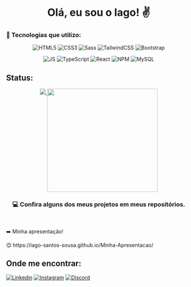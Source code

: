 <h1 align="center">Olá, eu sou o Iago! ✌️</h1>
</hr>

<h3 align="">🏴 Tecnologias que utilizo:</h3>
</hr>

<div align="center">
<div style="display: inline_block;">
  
  ![HTML5](https://img.shields.io/badge/HTML5-E34F26?style=for-the-badge&logo=html5&logoColor=white)
  ![CSS3](https://img.shields.io/badge/CSS3-1572B6?style=for-the-badge&logo=css3&logoColor=white)
  ![Sass](https://img.shields.io/badge/Sass-CC6699?style=for-the-badge&logo=sass&logoColor=white)
  ![TailwindCSS](https://img.shields.io/badge/tailwindcss-%2338B2AC.svg?style=for-the-badge&logo=tailwind-css&logoColor=white)
  ![Bootstrap](https://img.shields.io/badge/Bootstrap-563D7C?style=for-the-badge&logo=bootstrap&logoColor=white)


  ![JS](https://img.shields.io/badge/JavaScript-F7DF1E?style=for-the-badge&logo=javascript&logoColor=black)
  ![TypeScript](https://img.shields.io/badge/typescript-%23007ACC.svg?style=for-the-badge&logo=typescript&logoColor=white)
  ![React](https://img.shields.io/badge/React-20232A?style=for-the-badge&logo=react&logoColor=61DAFB)
  ![NPM](https://img.shields.io/badge/NPM-%23CB3837.svg?style=for-the-badge&logo=npm&logoColor=white)
  ![MySQL](https://img.shields.io/badge/MySQL-005C84?style=for-the-badge&logo=mysql&logoColor=white)
</div>
</div>

## Status:
</hr>
<div align="center">
<a href="https://github.com/Gurupreet">
  <img align="" src="https://github-readme-stats.vercel.app/api/top-langs/?username=Iago-Santos-Sousa&theme=dracula&hide_langs_below=1" />
</a>
<img align="top" width="300" height="280" src="https://i2.wp.com/allhtaccess.info/wp-content/uploads/2018/03/programming.gif?fit=1281%2C716&ssl=1" />
</div>

<h3 align="center">💻 Confira alguns dos meus projetos em meus repositórios.</h3>
</br>
<p align="">➡️ Minha apresentação!</p>
<p align="">😊 https://iago-santos-sousa.github.io/Minha-Apresentacao/</p>

## Onde me encontrar:
</hr>

[![Linkedin](https://img.shields.io/badge/LinkedIn-0077B5?style=for-the-badge&logo=linkedin&logoColor=white)](https://www.linkedin.com/in/iago-dos-santos-sousa-585026236/)
[![Instagram](https://img.shields.io/badge/Instagram-E4405F?style=for-the-badge&logo=instagram&logoColor=white)](https://www.instagram.com/iago_santos.sousa/)
[![Discord](https://img.shields.io/badge/Discord-7289DA?style=for-the-badge&logo=discord&logoColor=white)](https://discord.com/channels/@me)

